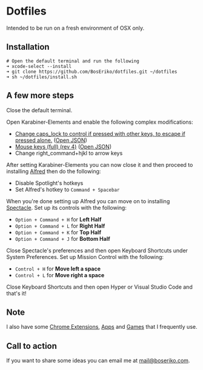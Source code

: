 # Dotfiles
Intended to be run on a fresh environment of OSX only.

## Installation

    # Open the default terminal and run the following
    ➜ xcode-select --install
    ➜ git clone https://github.com/BosEriko/dotfiles.git ~/dotfiles
    ➜ sh ~/dotfiles/install.sh

## A few more steps
Close the default terminal.

Open Karabiner-Elements and enable the following complex modifications:
- [Change caps_lock to control if pressed with other keys, to escape if pressed alone.](https://pqrs.org/osx/karabiner/complex_modifications/#caps_lock) ([Open JSON](https://pqrs.org/osx/karabiner/complex_modifications/json/caps_lock.json))
- [Mouse keys (full) (rev 4)](https://pqrs.org/osx/karabiner/complex_modifications/#mouse_keys_full) ([Open JSON](https://pqrs.org/osx/karabiner/complex_modifications/json/mouse_keys_full.json))
- Change right_command+hjkl to arrow keys

After setting Karabiner-Elements you can now close it and then proceed to installing [Alfred](https://www.alfredapp.com/) then do the following:
- Disable Spotlight's hotkeys
- Set Alfred's hotkey to `Command + Spacebar`

When you're done setting up Alfred you can move on to installing [Spectacle](https://www.spectacleapp.com/). Set up its controls with the following:
- `Option + Command + H` for **Left Half**
- `Option + Command + L` for **Right Half**
- `Option + Command + K` for **Top Half**
- `Option + Command + J` for **Bottom Half**

Close Spectacle's preferences and then open Keyboard Shortcuts under System Preferences. Set up Mission Control with the following:
- `Control + H` for **Move left a space**
- `Control + L` for **Move right a space**

Close Keyboard Shortcuts and then open Hyper or Visual Studio Code and that's it!

## Note
I also have some [Chrome Extensions](markdown/chrome-extensions.md), [Apps](markdown/apps.md) and [Games](markdown/games.md) that I frequently use.

## Call to action
If you want to share some ideas you can email me at mail@boseriko.com.
